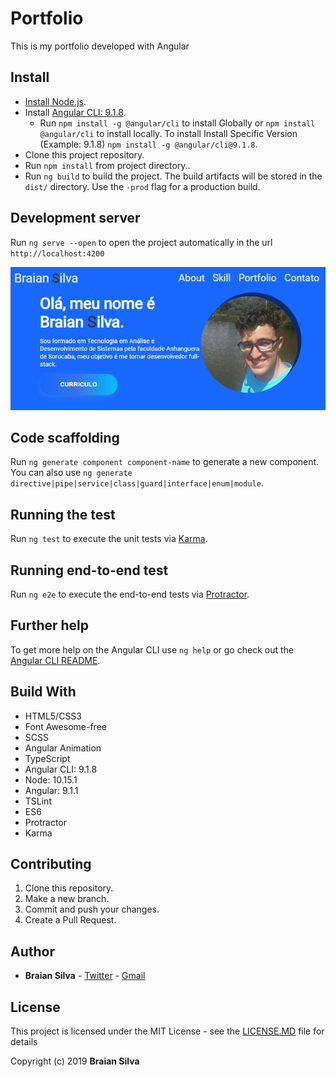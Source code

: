 # Portfolio

This is my portfolio developed with Angular

## Install

* [Install Node.js](https://nodejs.org/en/).
* Install [Angular CLI: 9.1.8](https://www.npmjs.com/package/@angular/cli/v/9.1.8).
  * Run `npm install -g @angular/cli` to install Globally or `npm install @angular/cli` to install locally. To install Install Specific Version (Example: 9.1.8) `npm install -g @angular/cli@9.1.8`.
* Clone this project repository.
* Run `npm install` from project directory..
* Run `ng build` to build the project. The build artifacts will be stored in the `dist/` directory. Use the `-prod` flag for a production build.

## Development server

Run `ng serve --open` to open the project automatically in the url `http://localhost:4200`

![portfolio](./src/assets/img/portfolio.png)

## Code scaffolding

Run `ng generate component component-name` to generate a new component. You can also use `ng generate directive|pipe|service|class|guard|interface|enum|module`.

## Running the test

Run `ng test` to execute the unit tests via [Karma](https://karma-runner.github.io/latest/index.html).

## Running end-to-end test

Run `ng e2e` to execute the end-to-end tests via [Protractor](http://www.protractortest.org/#/).

## Further help

To get more help on the Angular CLI use `ng help` or go check out the [Angular CLI README](https://github.com/angular/angular-cli/blob/master/README.md).

## Build With

* HTML5/CSS3
* Font Awesome-free
* SCSS
* Angular Animation
* TypeScript
* Angular CLI: 9.1.8
* Node: 10.15.1
* Angular: 9.1.1
* TSLint
* ES6
* Protractor
* Karma

## Contributing

1. Clone this repository.
1. Make a new branch.
1. Commit and push your changes.
1. Create a Pull Request.

## Author

* **Braian Silva** - [Twitter](https://twitter.com/braiancode) - [Gmail](mailto:braiannogueirasilva@gmail.com)

## License

This project is licensed under the MIT License - see the [LICENSE.MD](LICENSE.MD) file for details

Copyright (c) 2019 **Braian Silva**